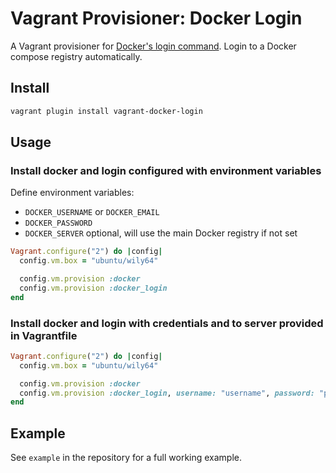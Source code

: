 # Vagrant Provisioner: Docker Login

A Vagrant provisioner for [Docker's login command](https://docs.docker.com/engine/reference/commandline/login/). Login to a Docker compose registry automatically.

## Install

```bash
vagrant plugin install vagrant-docker-login
```

## Usage

### Install docker and login configured with environment variables

Define environment variables:
* `DOCKER_USERNAME` or `DOCKER_EMAIL` 
* `DOCKER_PASSWORD` 
* `DOCKER_SERVER` optional, will use the main Docker registry if not set

```ruby
Vagrant.configure("2") do |config|
  config.vm.box = "ubuntu/wily64"

  config.vm.provision :docker
  config.vm.provision :docker_login
end
```

### Install docker and login with credentials and to server provided in Vagrantfile

```ruby
Vagrant.configure("2") do |config|
  config.vm.box = "ubuntu/wily64"

  config.vm.provision :docker
  config.vm.provision :docker_login, username: "username", password: "password", server: "localhost:8080"
end
```

## Example

See `example` in the repository for a full working example.
